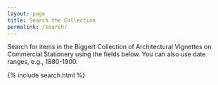 ```yaml
---
layout: page
title: Search the Collection
permalink: /search/
---
```

Search for items in the Biggert Collection of Architectural Vignettes on Commercial Stationery using the fields below. You can also use date ranges, e.g., 1880-1900.

{% include search.html %}
